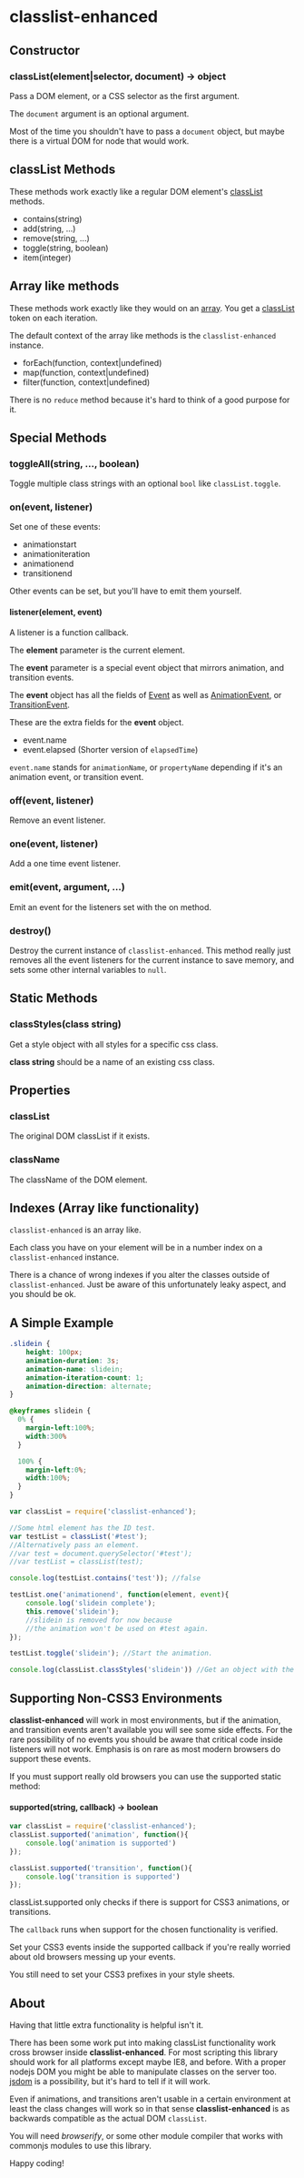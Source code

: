 classlist-enhanced
==================

Constructor
-----------

### classList(element|selector, document) -> object

Pass a DOM element, or a CSS selector as the first argument.

The `document` argument is an optional argument.

Most of the time you shouldn't have to pass a `document` object, but maybe there is a virtual DOM for node that would work.

classList Methods
-----------------

These methods work exactly like a regular DOM element's [classList](https://developer.mozilla.org/en-US/docs/Web/API/Element/classList) methods.

-	contains(string)
-	add(string, ...)
-	remove(string, ...)
-	toggle(string, boolean)
-	item(integer)

Array like methods
------------------

These methods work exactly like they would on an [array](https://developer.mozilla.org/en-US/docs/Web/JavaScript/Reference/Global_Objects/Array). You get a [classList](https://developer.mozilla.org/en-US/docs/Web/API/Element/classList) token on each iteration.

The default context of the array like methods is the `classlist-enhanced` instance.

-	forEach(function, context|undefined)
-	map(function, context|undefined)
-	filter(function, context|undefined)

There is no `reduce` method because it's hard to think of a good purpose for it.

Special Methods
---------------

### toggleAll(string, ..., boolean)

Toggle multiple class strings with an optional `bool` like `classList.toggle`.

### on(event, listener)

Set one of these events:

-	animationstart
-	animationiteration
-	animationend
-	transitionend

Other events can be set, but you'll have to emit them yourself.

#### listener(element, event)

A listener is a function callback.

The **element** parameter is the current element.

The **event** parameter is a special event object that mirrors animation, and transition events.

The **event** object has all the fields of [Event](https://developer.mozilla.org/en-US/docs/Web/API/Event) as well as [AnimationEvent](https://developer.mozilla.org/en-US/docs/Web/API/AnimationEvent), or [TransitionEvent](https://developer.mozilla.org/en-US/docs/Web/API/TransitionEvent).

These are the extra fields for the **event** object.

-	event.name
-	event.elapsed (Shorter version of `elapsedTime`\)

`event.name` stands for `animationName`, or `propertyName` depending if it's an animation event, or transition event.

### off(event, listener)

Remove an event listener.

### one(event, listener)

Add a one time event listener.

### emit(event, argument, ...)

Emit an event for the listeners set with the on method.

### destroy()

Destroy the current instance of `classlist-enhanced`. This method really just removes all the event listeners for the current instance to save memory, and sets some other internal variables to `null`.

Static Methods
--------------

### classStyles(class string)

Get a style object with all styles for a specific css class.

**class string** should be a name of an existing css class.

Properties
----------

### classList

The original DOM classList if it exists.

### className

The className of the DOM element.

Indexes (Array like functionality)
----------------------------------

`classlist-enhanced` is an array like.

Each class you have on your element will be in a number index on a `classlist-enhanced` instance.

There is a chance of wrong indexes if you alter the classes outside of `classlist-enhanced`. Just be aware of this unfortunately leaky aspect, and you should be ok.

A Simple Example
----------------

```css
.slidein {
    height: 100px;
    animation-duration: 3s;
    animation-name: slidein;
    animation-iteration-count: 1;
    animation-direction: alternate;
}

@keyframes slidein {
  0% {
    margin-left:100%;
    width:300%
  }

  100% {
    margin-left:0%;
    width:100%;
  }
}
```

```javascript
var classList = require('classlist-enhanced');

//Some html element has the ID test.
var testList = classList('#test');
//Alternatively pass an element.
//var test = document.querySelector('#test');
//var testList = classList(test);

console.log(testList.contains('test')); //false

testList.one('animationend', function(element, event){
    console.log('slidein complete');
    this.remove('slidein');
    //slidein is removed for now because
    //the animation won't be used on #test again.
});

testList.toggle('slidein'); //Start the animation.

console.log(classList.classStyles('slidein')) //Get an object with the style for the class.
```

Supporting Non-CSS3 Environments
--------------------------------

**classlist-enhanced** will work in most environments, but if the animation, and transition events aren't available you will see some side effects. For the rare possibility of no events you should be aware that critical code inside listeners will not work. Emphasis is on rare as most modern browsers do support these events.

If you must support really old browsers you can use the supported static method:

#### supported(string, callback) -> boolean

```javascript
var classList = require('classlist-enhanced');
classList.supported('animation', function(){
    console.log('animation is supported')
});

classList.supported('transition', function(){
    console.log('transition is supported')
});
```

classList.supported only checks if there is support for CSS3 animations, or transitions.

The `callback` runs when support for the chosen functionality is verified.

Set your CSS3 events inside the supported callback if you're really worried about old browsers messing up your events.

You still need to set your CSS3 prefixes in your style sheets.

About
-----

Having that little extra functionality is helpful isn't it.

There has been some work put into making classList functionality work cross browser inside **classlist-enhanced**. For most scripting this library should work for all platforms except maybe IE8, and before. With a proper nodejs DOM you might be able to manipulate classes on the server too. [jsdom](https://github.com/tmpvar/jsdom) is a possibility, but it's hard to tell if it will work.

Even if animations, and transitions aren't usable in a certain environment at least the class changes will work so in that sense **classlist-enhanced** is as backwards compatible as the actual DOM `classList`.

You will need *browserify*, or some other module compiler that works with commonjs modules to use this library.

Happy coding!

